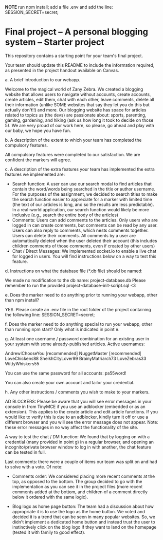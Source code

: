 **NOTE** run npm install; add a file .env and add the line: SESSION_SECRET=secret;

Final project &ndash; A personal blogging system &ndash; Starter project
==========
This repository contains a starting point for your team's final project.

Your team should update this README to include the information required, as presented in the project handout available on Canvas.

a. A brief introduction to our webapp.

Welcome to the magical world of Zany Zebra. We created a blogging website that allows users to navigate without accounts, create accounts, create articles, edit them, chat with each other, leave comments, delete all their information (unlike SOME websites that say they let you do this but actually don't!!) and more.
Our blogging website has space for articles related to topics us (the devs) are passionate about: sports, parenting, gaming, gardening, and hiking (ask us how long it took to decide on those 5).
We are very proud of our work here, so please, go ahead and play with our baby, we hope you have fun.


b. A description of the extent to which your team has completed the compulsory features.

All compulsory features were completed to our satisfaction. We are confident the markers will agree.


c. A description of the extra features your team has implemented the extra features we implemented are:

- Search function:
A user can use our search modal to find articles that contain the word/words being searched in the title or author username. For the purposes of the assignment, we decided to search titles to make the search function easier to appreciate for a marker with limited time (the text of our articles is long, and so the results are less predictable). In a real-world application, our search function would likely be more inclusive (e.g., search the entire body of the articles)
- Comments:
Users can add comments to the articles. Only users who are logged in can create comments, but comments can be read by any user. Users can also reply to comments, which nests comments together. Users can delete their comments. All comments by a user are automatically deleted when the user deleted their account (this includes children comments of those comments, even if created by other users)
- Chat / Direct Messages:
We implemented socket.io to enable a live chat for logged in users. You will find instructions below on a way to test this feature.


d. Instructions on what the database file (*.db file) should be named:

We made no modification to the db name: project-database.db
Please remember to run the provided project-database-init-script.sql <3


e. Does the marker need to do anything prior to running your webapp, other than npm install?

YES. Please create an .env file in the root folder of the project containing the following line:
SESSION_SECRET=secret;


f. Does the marker need to do anything special to run your webapp, other than running npm start?
Only what is indicated in point e.


g. At least one username / password combination for an existing user in your system with some already-published articles.
Active usernames:

AndrewIChooseYou [recommended]
NuggetMaster [recommended]
LoveChickens88
SheikhCityLover99
BrainyMatriarch73
LoveZebras33
WittyWhiskers55

You can use the same password for all accounts: pa55word!

You can also create your own account and tailor your credential.


h. Any other instructions / comments you wish to make to your markers.

AD BLOCKERS: Please be aware that you will see error messages in your console in from TinyMCE if you use an adblocker (embedded or as an extension). This applies to the create article and edit article functions. If you would like to verify this is due to an adblocker, kindly turn it off or use a different browser and you will see the error message does not appear.
Note: these error messages in no way affect the functionality of the site.

A way to test the chat / DM function:
We found that by logging on with a credential (many provided in point g) in a regular browser, and opening an incognito/private browser window to log in with another, the chat feature can be tested in full.

Last comments: there were a couple of items our team was split on and had to solve with a vote. Of note:

- Comments order: We considered placing more recent comments at the top, as opposed to the bottom. The group decided to go with the implementation as you can see it in the project files (more recent comments added at the bottom, and children of a comment directly below it ordered with the same logic).

- Blog logo as home page button: The team had a discussion about how appropriate it is to use the logo as the home button. We voted and decided it is a trend that can be seen in many popular websites. So, we didn't implement a dedicated home button and instead trust the user to instinctively  click on the blog logo if they want to land on the homepage (tested it with family to good effect).
